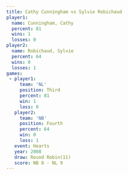 ```yaml
---
title: Cathy Cunningham vs Sylvie Robichaud
player1:                 
  name: Cunningham, Cathy
  percent: 81            
  wins: 1                
  losses: 0              
player2:                 
  name: Robichaud, Sylvie
  percent: 64            
  wins: 0                
  losses: 1              
games:
 - player1:         
     team: 'NL'     
     position: Third
     percent: 81    
     win: 1         
     loss: 0        
   player2:          
     team: 'NB'      
     position: Fourth
     percent: 64     
     win: 0          
     loss: 1         
   event: Hearts        
   year: 2008           
   draw: Round Robin(11)
   score: NB 8 - NL 9   
---
```

